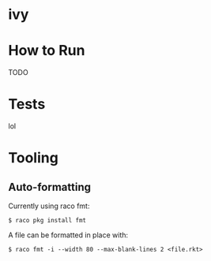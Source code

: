 ivy
===

# How to Run

TODO

# Tests

lol

# Tooling

## Auto-formatting
Currently using raco fmt:

```
$ raco pkg install fmt
```

A file can be formatted in place with:

```
$ raco fmt -i --width 80 --max-blank-lines 2 <file.rkt>
```
